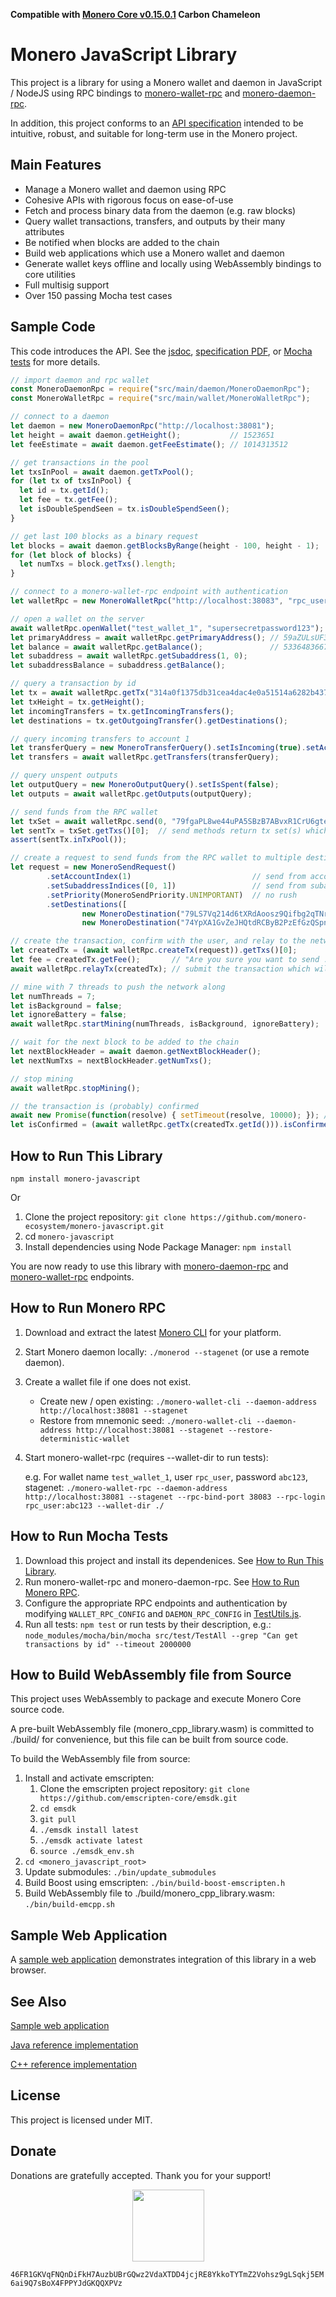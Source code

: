 **Compatible with [Monero Core v0.15.0.1](https://web.getmonero.org/downloads/) Carbon Chameleon**

# Monero JavaScript Library

This project is a library for using a Monero wallet and daemon in JavaScript / NodeJS using RPC bindings to [monero-wallet-rpc](https://getmonero.org/resources/developer-guides/wallet-rpc.html) and [monero-daemon-rpc](https://getmonero.org/resources/developer-guides/daemon-rpc.html).

In addition, this project conforms to an [API specification](http://moneroecosystem.org/monero-java/monero-spec.pdf) intended to be intuitive, robust, and suitable for long-term use in the Monero project.

## Main Features

- Manage a Monero wallet and daemon using RPC
- Cohesive APIs with rigorous focus on ease-of-use
- Fetch and process binary data from the daemon (e.g. raw blocks)
- Query wallet transactions, transfers, and outputs by their many attributes
- Be notified when blocks are added to the chain
- Build web applications which use a Monero wallet and daemon
- Generate wallet keys offline and locally using WebAssembly bindings to core utilities
- Full multisig support
- Over 150 passing Mocha test cases

## Sample Code

This code introduces the API.  See the [jsdoc](https://moneroecosystem.org/monero-javascript/), [specification PDF](http://moneroecosystem.org/monero-java/monero-spec.pdf), or [Mocha tests](src/test/) for more details.

```js
// import daemon and rpc wallet
const MoneroDaemonRpc = require("src/main/daemon/MoneroDaemonRpc");
const MoneroWalletRpc = require("src/main/wallet/MoneroWalletRpc");

// connect to a daemon
let daemon = new MoneroDaemonRpc("http://localhost:38081");
let height = await daemon.getHeight();           // 1523651
let feeEstimate = await daemon.getFeeEstimate(); // 1014313512

// get transactions in the pool
let txsInPool = await daemon.getTxPool();
for (let tx of txsInPool) {
  let id = tx.getId();
  let fee = tx.getFee();
  let isDoubleSpendSeen = tx.isDoubleSpendSeen();
}

// get last 100 blocks as a binary request
let blocks = await daemon.getBlocksByRange(height - 100, height - 1);
for (let block of blocks) {
  let numTxs = block.getTxs().length;
}

// connect to a monero-wallet-rpc endpoint with authentication
let walletRpc = new MoneroWalletRpc("http://localhost:38083", "rpc_user", "abc123");

// open a wallet on the server
await walletRpc.openWallet("test_wallet_1", "supersecretpassword123");
let primaryAddress = await walletRpc.getPrimaryAddress(); // 59aZULsUF3YNSKGiHz4J...
let balance = await walletRpc.getBalance();               // 533648366742
let subaddress = await walletRpc.getSubaddress(1, 0);
let subaddressBalance = subaddress.getBalance();

// query a transaction by id
let tx = await walletRpc.getTx("314a0f1375db31cea4dac4e0a51514a6282b43792269b3660166d4d2b46437ca");
let txHeight = tx.getHeight();
let incomingTransfers = tx.getIncomingTransfers();
let destinations = tx.getOutgoingTransfer().getDestinations();

// query incoming transfers to account 1
let transferQuery = new MoneroTransferQuery().setIsIncoming(true).setAccountIndex(1);
let transfers = await walletRpc.getTransfers(transferQuery);

// query unspent outputs
let outputQuery = new MoneroOutputQuery().setIsSpent(false);
let outputs = await walletRpc.getOutputs(outputQuery);

// send funds from the RPC wallet
let txSet = await walletRpc.send(0, "79fgaPL8we44uPA5SBzB7ABvxR1CrU6gteRfny1eXc2RVQk7Jhk5oR5YQnQZuorP3kEVXxewi2CG5CfUBfmRqTvy49UvYkG", new BigInteger("50000"));
let sentTx = txSet.getTxs()[0];  // send methods return tx set(s) which contain sent txs unless further steps needed in a multisig or watch-only wallet
assert(sentTx.inTxPool());

// create a request to send funds from the RPC wallet to multiple destinations
let request = new MoneroSendRequest()
        .setAccountIndex(1)                           // send from account 1
        .setSubaddressIndices([0, 1])                 // send from subaddreses in account 1
        .setPriority(MoneroSendPriority.UNIMPORTANT)  // no rush
        .setDestinations([
                new MoneroDestination("79LS7Vq214d6tXRdAoosz9Qifbg2qTNrZfWziwLZc8ih3GRjxN1dWZNTYmr7HAmVKLd5NsCfJRucJH4xPF326HdeVhngHyj", new BigInteger("50000")),
                new MoneroDestination("74YpXA1GvZeJHQtdRCByB2PzEfGzQSpniDr6yier8UrKhXU4YAp8QVDFSKd4XAMsj4HYcE9ibW3JzKVSXEDoE4xkMSFvHAe", new BigInteger("50000"))]);

// create the transaction, confirm with the user, and relay to the network
let createdTx = (await walletRpc.createTx(request)).getTxs()[0];
let fee = createdTx.getFee();       // "Are you sure you want to send ...?"
await walletRpc.relayTx(createdTx); // submit the transaction which will notify the JNI wallet

// mine with 7 threads to push the network along
let numThreads = 7;
let isBackground = false;
let ignoreBattery = false;
await walletRpc.startMining(numThreads, isBackground, ignoreBattery);

// wait for the next block to be added to the chain
let nextBlockHeader = await daemon.getNextBlockHeader();
let nextNumTxs = nextBlockHeader.getNumTxs();

// stop mining
await walletRpc.stopMining();

// the transaction is (probably) confirmed
await new Promise(function(resolve) { setTimeout(resolve, 10000); }); // wait 10s for auto refresh
let isConfirmed = (await walletRpc.getTx(createdTx.getId())).isConfirmed();
```

## How to Run This Library

`npm install monero-javascript`

Or

1. Clone the project repository: `git clone https://github.com/monero-ecosystem/monero-javascript.git`
2. cd `monero-javascript`
3. Install dependencies using Node Package Manager: `npm install`

You are now ready to use this library with [monero-daemon-rpc](https://getmonero.org/resources/developer-guides/daemon-rpc.html) and [monero-wallet-rpc](https://getmonero.org/resources/developer-guides/wallet-rpc.html) endpoints.

## How to Run Monero RPC

1. Download and extract the latest [Monero CLI](https://getmonero.org/downloads/) for your platform.
2. Start Monero daemon locally: `./monerod --stagenet` (or use a remote daemon).
3. Create a wallet file if one does not exist.
	- Create new / open existing: `./monero-wallet-cli --daemon-address http://localhost:38081 --stagenet`
	- Restore from mnemonic seed: `./monero-wallet-cli --daemon-address http://localhost:38081 --stagenet --restore-deterministic-wallet`
4. Start monero-wallet-rpc (requires --wallet-dir to run tests):
	
	e.g. For wallet name `test_wallet_1`, user `rpc_user`, password `abc123`, stagenet: `./monero-wallet-rpc --daemon-address http://localhost:38081 --stagenet --rpc-bind-port 38083 --rpc-login rpc_user:abc123 --wallet-dir ./`

## How to Run Mocha Tests

1. Download this project and install its dependenices.  See [How to Run This Library](#how-to-run-this-library).
2. Run monero-wallet-rpc and monero-daemon-rpc.  See [How to Run Monero RPC](#how-to-run-monero-rpc). 
3. Configure the appropriate RPC endpoints and authentication by modifying `WALLET_RPC_CONFIG` and `DAEMON_RPC_CONFIG` in [TestUtils.js](src/test/TestUtils.js).
4. Run all tests: `npm test` or run tests by their description, e.g.: `node_modules/mocha/bin/mocha src/test/TestAll --grep "Can get transactions by id" --timeout 2000000`

## How to Build WebAssembly file from Source

This project uses WebAssembly to package and execute Monero Core source code.

A pre-built WebAssembly file (monero_cpp_library.wasm) is committed to ./build/ for convenience, but this file can be built from source code.

To build the WebAssembly file from source:

1. Install and activate emscripten:
	1. Clone the emscripten project repository: `git clone https://github.com/emscripten-core/emsdk.git`
	2. `cd emsdk`
	3. `git pull`
	4. `./emsdk install latest`
	5. `./emsdk activate latest`
	6. `source ./emsdk_env.sh`
2. `cd <monero_javascript_root>`
3. Update submodules: `./bin/update_submodules`
4. Build Boost using emscripten: `./bin/build-boost-emscripten.h`
5. Build WebAssembly file to ./build/monero_cpp_library.wasm: `./bin/build-emcpp.sh`

## Sample Web Application

A [sample web application](https://github.com/woodser/xmr-sample-app) demonstrates integration of this library in a web browser.

## See Also

[Sample web application](https://github.com/woodser/xmr-sample-app)

[Java reference implementation](https://github.com/monero-ecosystem/monero-java)

[C++ reference implementation](https://github.com/woodser/monero-cpp-library)

## License

This project is licensed under MIT.

## Donate

Donations are gratefully accepted.  Thank you for your support!

<p align="center">
	<img src="donate.png" width="115" height="115"/>
</p>

`46FR1GKVqFNQnDiFkH7AuzbUBrGQwz2VdaXTDD4jcjRE8YkkoTYTmZ2Vohsz9gLSqkj5EM6ai9Q7sBoX4FPPYJdGKQQXPVz`